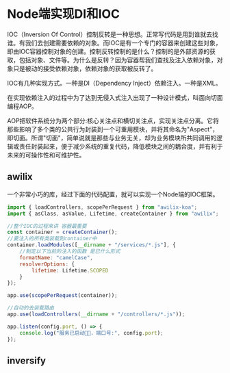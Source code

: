 # Node端实现DI和IOC

IOC（Inversion Of Control）控制反转是一种思想。正常写代码是用到谁就去找谁。有我们去创建需要依赖的对象。而IOC是有一个专门的容器来创建这些对象，即由IOC容器控制对象的创建。控制反转控制的是什么？控制的是外部资源的获取，包括对象、文件等。为什么是反转？因为容器帮我们查找及注入依赖对象，对象只是被动的接受依赖对象，依赖对象的获取被反转了。

IOC有几种实现方式。一种是DI（Dependency Inject）依赖注入。一种是XML。

在实现依赖注入的过程中为了达到无侵入式注入出现了一种设计模式，叫面向切面编程AOP。

AOP把软件系统分为两个部分:核心关注点和横切关注点，实现关注点分离。它将那些影响了多个类的公共行为封装到一个可重用模块，并将其命名为"Aspect"，即切面。所谓"切面"，简单说就是那些与业务无关，却为业务模块所共同调用的逻辑或责任封装起来，便于减少系统的重复代码，降低模块之间的耦合度，并有利于未来的可操作性和可维护性。

## awilix
一个非常小巧的库，经过下面的代码配置，就可以实现一个Node端的IOC框架。

```javascript
import { loadControllers, scopePerRequest } from "awilix-koa";
import { asClass, asValue, Lifetime, createContainer } from "awilix";

//整个IOC的过程来讲 容器最重要
const container = createContainer();
//要注入的所有类装载到container中
container.loadModules([__dirname + "/services/*.js"], {
    //制定以下当前的注入的函数 是已什么形式
    formatName: "camelCase",
    resolverOptions: {
        lifetime: Lifetime.SCOPED
    }
});

app.use(scopePerRequest(container));

//自动的去装载路由
app.use(loadControllers(__dirname + "/controllers/*.js"));

app.listen(config.port, () => {
    console.log("服务已启动🍺🍞，端口号:", config.port);
});

```

## inversify




